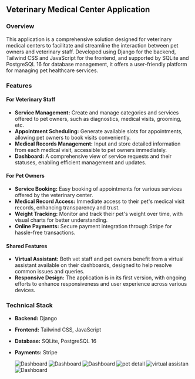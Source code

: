 
## Veterinary Medical Center Application

### Overview
This application is a comprehensive solution designed for veterinary medical centers to facilitate and streamline the interaction between pet owners and veterinary staff. Developed using Django for the backend, Tailwind CSS and JavaScript for the frontend, and supported by SQLite and PostgreSQL 16 for database management, it offers a user-friendly platform for managing pet healthcare services.

### Features

#### For Veterinary Staff
- **Service Management:** Create and manage categories and services offered to pet owners, such as diagnostics, medical visits, grooming, etc.
- **Appointment Scheduling:** Generate available slots for appointments, allowing pet owners to book visits conveniently.
- **Medical Records Management:** Input and store detailed information from each medical visit, accessible to pet owners immediately.
- **Dashboard:** A comprehensive view of service requests and their statuses, enabling efficient management and updates.

#### For Pet Owners
- **Service Booking:** Easy booking of appointments for various services offered by the veterinary center.
- **Medical Record Access:** Immediate access to their pet's medical visit records, enhancing transparency and trust.
- **Weight Tracking:** Monitor and track their pet's weight over time, with visual charts for better understanding.
- **Online Payments:** Secure payment integration through Stripe for hassle-free transactions.

#### Shared Features
- **Virtual Assistant:** Both vet staff and pet owners benefit from a virtual assistant available on their dashboards, designed to help resolve common issues and queries.
- **Responsive Design:** The application is in its first version, with ongoing efforts to enhance responsiveness and user experience across various devices.

### Technical Stack
- **Backend:** Django
- **Frontend:** Tailwind CSS, JavaScript
- **Database:** SQLite, PostgreSQL 16
- **Payments:** Stripe

  ![Dashboard](/home.png "home")
  ![Dashboard](/vet_dashboard.png "Vet Dashboard")
  ![Dashboard](/dashboard.png "PetOwner Dashboard")
  ![pet detail](/pet_detail.png "Pet detail")
  ![virtual assistan](/virtualassistant.png "virtualasssintant")
  ![Dashboard](/create_slot.png "Vet")